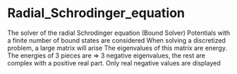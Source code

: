 # Radial_Schrodinger_equation 

The solver of the radial Schrodinger equation (Bound Solver)
Potentials with a finite number of bound states are considered
When solving a discretized problem, a large matrix will arise
The eigenvalues of this matrix are energy. 
The energies of 3 pieces are => 3 negative eigenvalues, the rest are complex with a positive real part.
Only real negative values are displayed